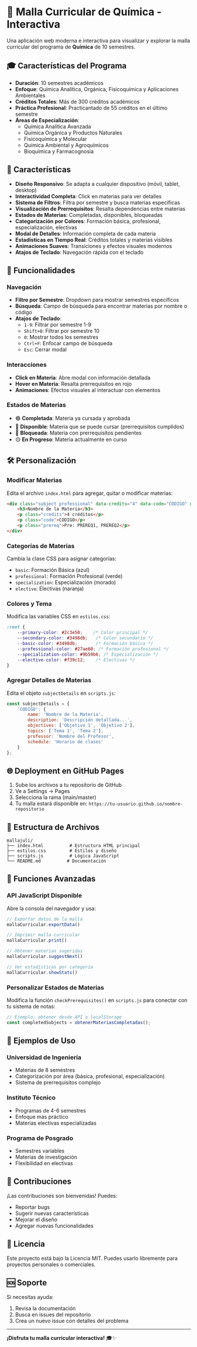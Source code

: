 # 🧪 Malla Curricular de Química - Interactiva

Una aplicación web moderna e interactiva para visualizar y explorar la malla curricular del programa de **Química** de 10 semestres.

## 🎓 Características del Programa

- **Duración**: 10 semestres académicos
- **Enfoque**: Química Analítica, Orgánica, Fisicoquímica y Aplicaciones Ambientales
- **Créditos Totales**: Más de 300 créditos académicos
- **Práctica Profesional**: Practicantado de 55 créditos en el último semestre
- **Áreas de Especialización**: 
  - Química Analítica Avanzada
  - Química Orgánica y Productos Naturales
  - Fisicoquímica y Molecular
  - Química Ambiental y Agroquímicos
  - Bioquímica y Farmacognosia

## 🚀 Características

- **Diseño Responsivo**: Se adapta a cualquier dispositivo (móvil, tablet, desktop)
- **Interactividad Completa**: Click en materias para ver detalles
- **Sistema de Filtros**: Filtra por semestre y busca materias específicas
- **Visualización de Prerrequisitos**: Resalta dependencias entre materias
- **Estados de Materias**: Completadas, disponibles, bloqueadas
- **Categorización por Colores**: Formación básica, profesional, especialización, electivas
- **Modal de Detalles**: Información completa de cada materia
- **Estadísticas en Tiempo Real**: Créditos totales y materias visibles
- **Animaciones Suaves**: Transiciones y efectos visuales modernos
- **Atajos de Teclado**: Navegación rápida con el teclado

## 🎯 Funcionalidades

### Navegación
- **Filtro por Semestre**: Dropdown para mostrar semestres específicos
- **Búsqueda**: Campo de búsqueda para encontrar materias por nombre o código
- **Atajos de Teclado**:
  - `1-9`: Filtrar por semestre 1-9
  - `Shift+0`: Filtrar por semestre 10
  - `0`: Mostrar todos los semestres
  - `Ctrl+F`: Enfocar campo de búsqueda
  - `Esc`: Cerrar modal

### Interacciones
- **Click en Materia**: Abre modal con información detallada
- **Hover en Materia**: Resalta prerrequisitos en rojo
- **Animaciones**: Efectos visuales al interactuar con elementos

### Estados de Materias
- 🟢 **Completada**: Materia ya cursada y aprobada
- 🔵 **Disponible**: Materia que se puede cursar (prerrequisitos cumplidos)
- 🔴 **Bloqueada**: Materia con prerrequisitos pendientes
- 🟡 **En Progreso**: Materia actualmente en curso

## 🛠️ Personalización

### Modificar Materias

Edita el archivo `index.html` para agregar, quitar o modificar materias:

```html
<div class="subject professional" data-credits="4" data-code="CODIGO" data-prereq="PREREQ1,PREREQ2">
    <h3>Nombre de la Materia</h3>
    <p class="credits">4 créditos</p>
    <p class="code">CODIGO</p>
    <p class="prereq">Pre: PREREQ1, PREREQ2</p>
</div>
```

### Categorías de Materias

Cambia la clase CSS para asignar categorías:
- `basic`: Formación Básica (azul)
- `professional`: Formación Profesional (verde)
- `specialization`: Especialización (morado)
- `elective`: Electivas (naranja)

### Colores y Tema

Modifica las variables CSS en `estilos.css`:

```css
:root {
    --primary-color: #2c3e50;    /* Color principal */
    --secondary-color: #3498db;   /* Color secundario */
    --basic-color: #3498db;       /* Formación básica */
    --professional-color: #27ae60; /* Formación profesional */
    --specialization-color: #9b59b6; /* Especialización */
    --elective-color: #f39c12;    /* Electivas */
}
```

### Agregar Detalles de Materias

Edita el objeto `subjectDetails` en `scripts.js`:

```javascript
const subjectDetails = {
    'CODIGO': {
        name: 'Nombre de la Materia',
        description: 'Descripción detallada...',
        objectives: ['Objetivo 1', 'Objetivo 2'],
        topics: ['Tema 1', 'Tema 2'],
        professor: 'Nombre del Profesor',
        schedule: 'Horario de clases'
    }
};
```

## 🌐 Deployment en GitHub Pages

1. Sube los archivos a tu repositorio de GitHub
2. Ve a Settings → Pages
3. Selecciona la rama (main/master)
4. Tu malla estará disponible en: `https://tu-usuario.github.io/nombre-repositorio`

## 📁 Estructura de Archivos

```
mallajuli/
├── index.html          # Estructura HTML principal
├── estilos.css         # Estilos y diseño
├── scripts.js          # Lógica JavaScript
└── README.md          # Documentación
```

## 🔧 Funciones Avanzadas

### API JavaScript Disponible

Abre la consola del navegador y usa:

```javascript
// Exportar datos de la malla
mallaCurricular.exportData()

// Imprimir malla curricular
mallaCurricular.print()

// Obtener materias sugeridas
mallaCurricular.suggestNext()

// Ver estadísticas por categoría
mallaCurricular.showStats()
```

### Personalizar Estados de Materias

Modifica la función `checkPrerequisites()` en `scripts.js` para conectar con tu sistema de notas:

```javascript
// Ejemplo: obtener desde API o localStorage
const completedSubjects = obtenerMateriasCompletadas();
```

## 🎨 Ejemplos de Uso

### Universidad de Ingeniería
- Materias de 8 semestres
- Categorización por área (básica, profesional, especialización)
- Sistema de prerrequisitos complejo

### Instituto Técnico
- Programas de 4-6 semestres
- Enfoque más práctico
- Materias electivas especializadas

### Programa de Posgrado
- Semestres variables
- Materias de investigación
- Flexibilidad en electivas

## 🤝 Contribuciones

¡Las contribuciones son bienvenidas! Puedes:
- Reportar bugs
- Sugerir nuevas características
- Mejorar el diseño
- Agregar nuevas funcionalidades

## 📄 Licencia

Este proyecto está bajo la Licencia MIT. Puedes usarlo libremente para proyectos personales o comerciales.

## 🆘 Soporte

Si necesitas ayuda:
1. Revisa la documentación
2. Busca en issues del repositorio
3. Crea un nuevo issue con detalles del problema

---

**¡Disfruta tu malla curricular interactiva!** 🎓✨
